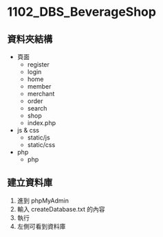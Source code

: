 # 1102_DBS_BeverageShop

## 資料夾結構
- 頁面
  - register
  - login
  - home
  - member
  - merchant
  - order
  - search
  - shop
  - index.php
- js & css
  - static/js
  - static/css
- php
  - php

## 建立資料庫
1. 進到 phpMyAdmin
2. 輸入 createDatabase.txt 的內容
3. 執行
4. 左側可看到資料庫

